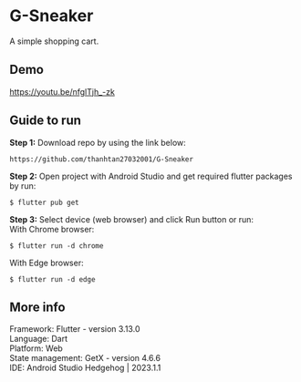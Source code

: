 # G-Sneaker

A simple shopping cart.

## Demo
https://youtu.be/nfglTjh_-zk

## Guide to run
**Step 1:** Download repo by using the link below:
```
https://github.com/thanhtan27032001/G-Sneaker
```
**Step 2:** Open project with Android Studio and get required flutter packages by run:
```
$ flutter pub get
```
**Step 3:** Select device (web browser) and click Run button or run:  
With Chrome browser:
```
$ flutter run -d chrome
```
With Edge browser:
```
$ flutter run -d edge
```
## More info
Framework: Flutter - version 3.13.0  
Language: Dart  
Platform: Web  
State management: GetX - version 4.6.6  
IDE: Android Studio Hedgehog | 2023.1.1  
